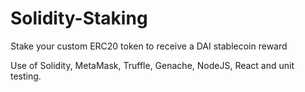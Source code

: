 # Solidity-Staking
Stake your custom ERC20 token to receive a DAI stablecoin reward

Use of Solidity, MetaMask, Truffle, Genache, NodeJS, React and unit testing.
